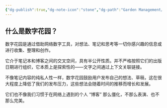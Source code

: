 ```yaml
---
{"dg-publish":true,"dg-note-icon":"stone","dg-path":"Garden Management/Digital Garden.md","permalink":"/Garden Management/Digital Garden/","dgPassFrontmatter":true,"noteIcon":"stone","created":"2024-10-29T20:51:39.117+08:00","updated":"2024-10-29T21:27:51.962+08:00"}
---
```


## 什么是数字花园？

数字花园是通过借助网络数字工具，对想法、笔记和思考等一切你感兴趣的信息或进行收集、整理和创作。

它介于笔记本和博客之间的交叉空间，具有半公开性质。并不严格按照它们的出版日期进行组织，它本质上是探索性的——文字之间通过上下文关联链接。

不像笔记内容的纯私人性一样，数字花园鼓励用户发布自己的想法、草稿，这在很大程度上降低了我们的发布压力，这些想法会随着时间的推移而增长和发展。

它们也不像我们习惯于在网络上遇到的个人 “博客” 那么僵化，不那么表演、也不那么完美。
